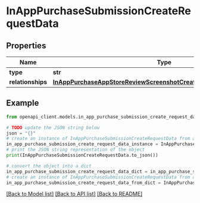 # InAppPurchaseSubmissionCreateRequestData


## Properties

Name | Type | Description | Notes
------------ | ------------- | ------------- | -------------
**type** | **str** |  | 
**relationships** | [**InAppPurchaseAppStoreReviewScreenshotCreateRequestDataRelationships**](InAppPurchaseAppStoreReviewScreenshotCreateRequestDataRelationships.md) |  | 

## Example

```python
from openapi_client.models.in_app_purchase_submission_create_request_data import InAppPurchaseSubmissionCreateRequestData

# TODO update the JSON string below
json = "{}"
# create an instance of InAppPurchaseSubmissionCreateRequestData from a JSON string
in_app_purchase_submission_create_request_data_instance = InAppPurchaseSubmissionCreateRequestData.from_json(json)
# print the JSON string representation of the object
print(InAppPurchaseSubmissionCreateRequestData.to_json())

# convert the object into a dict
in_app_purchase_submission_create_request_data_dict = in_app_purchase_submission_create_request_data_instance.to_dict()
# create an instance of InAppPurchaseSubmissionCreateRequestData from a dict
in_app_purchase_submission_create_request_data_from_dict = InAppPurchaseSubmissionCreateRequestData.from_dict(in_app_purchase_submission_create_request_data_dict)
```
[[Back to Model list]](../README.md#documentation-for-models) [[Back to API list]](../README.md#documentation-for-api-endpoints) [[Back to README]](../README.md)


